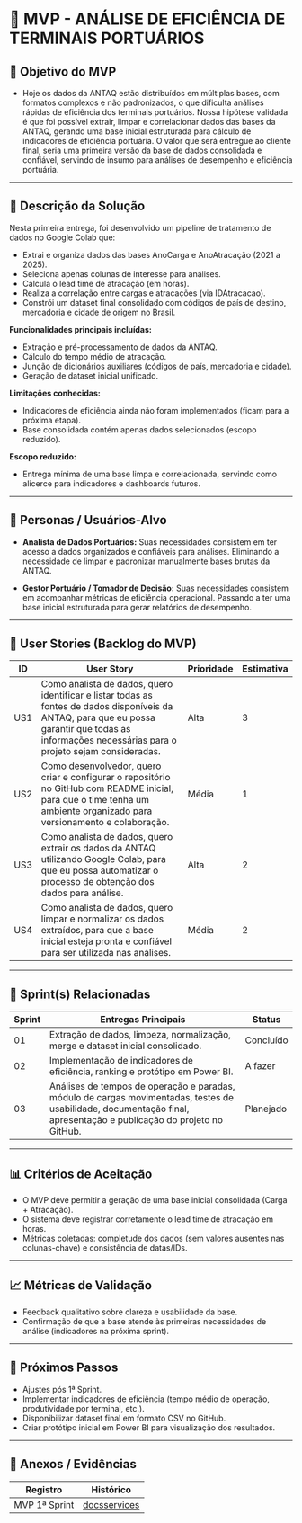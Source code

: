 # 📌 MVP - ANÁLISE DE EFICIÊNCIA DE TERMINAIS PORTUÁRIOS

## 🎯 Objetivo do MVP
- Hoje os dados da ANTAQ estão distribuídos em múltiplas bases, com formatos complexos e não padronizados, o que dificulta análises rápidas de eficiência dos terminais portuários. Nossa hipótese validada é que foi possível extrair, limpar e correlacionar dados das bases da ANTAQ, gerando uma base inicial estruturada para cálculo de indicadores de eficiência portuária. O valor que será entregue ao cliente final, seria uma primeira versão da base de dados consolidada e confiável, servindo de insumo para análises de desempenho e eficiência portuária.

---

## 📝 Descrição da Solução
Nesta primeira entrega, foi desenvolvido um pipeline de tratamento de dados no Google Colab que:
- Extrai e organiza dados das bases AnoCarga e AnoAtracação (2021 a 2025).
- Seleciona apenas colunas de interesse para análises.
- Calcula o lead time de atracação (em horas).
- Realiza a correlação entre cargas e atracações (via IDAtracacao).
- Constrói um dataset final consolidado com códigos de país de destino, mercadoria e cidade de origem no Brasil.
  
**Funcionalidades principais incluídas:**
- Extração e pré-processamento de dados da ANTAQ.
- Cálculo do tempo médio de atracação.
- Junção de dicionários auxiliares (códigos de país, mercadoria e cidade).
- Geração de dataset inicial unificado.

**Limitações conhecidas:**
- Indicadores de eficiência ainda não foram implementados (ficam para a próxima etapa).
- Base consolidada contém apenas dados selecionados (escopo reduzido).

**Escopo reduzido:**
- Entrega mínima de uma base limpa e correlacionada, servindo como alicerce para indicadores e dashboards futuros.
  
---

## 👥 Personas / Usuários-Alvo
- **Analista de Dados Portuários:**
Suas necessidades consistem em ter acesso a dados organizados e confiáveis para análises. Eliminando a necessidade de limpar e padronizar manualmente bases brutas da ANTAQ.

- **Gestor Portuário / Tomador de Decisão:**
Suas necessidades consistem em acompanhar métricas de eficiência operacional. Passando a ter uma base inicial estruturada para gerar relatórios de desempenho.   

---

## 🔑 User Stories (Backlog do MVP)
| ID  | User Story                                                                 | Prioridade | Estimativa |
|-----|-----------------------------------------------------------------------------|------------|------------|
| US1 | Como analista de dados, quero identificar e listar todas as fontes de dados disponíveis da ANTAQ, para que eu possa garantir que todas as informações necessárias para o projeto sejam consideradas.         | Alta       | 3   |
| US2 | Como desenvolvedor, quero criar e configurar o repositório no GitHub com README inicial, para que o time tenha um ambiente organizado para versionamento e colaboração.       | Média      | 1  |
| US3 | Como analista de dados, quero extrair os dados da ANTAQ utilizando Google Colab, para que eu possa automatizar o processo de obtenção dos dados para análise.     | Alta      | 2 |
| US4 | Como analista de dados, quero limpar e normalizar os dados extraídos, para que a base inicial esteja pronta e confiável para ser utilizada nas análises.    | Média     | 2 |


---

## 📅 Sprint(s) Relacionadas
| Sprint | Entregas Principais                          | Status   |
|--------|----------------------------------------------|----------|
| 01     | Extração de dados, limpeza, normalização, merge e dataset inicial consolidado.                        | Concluído|
| 02     |  Implementação de indicadores de eficiência, ranking e protótipo em Power BI.                        | A fazer |
| 03     |  Análises de tempos de operação e paradas, módulo de cargas movimentadas, testes de usabilidade, documentação final, apresentação e publicação do projeto no GitHub.                        | Planejado |

---

## 📊 Critérios de Aceitação
- O MVP deve permitir a geração de uma base inicial consolidada (Carga + Atracação).
- O sistema deve registrar corretamente o lead time de atracação em horas.
- Métricas coletadas: completude dos dados (sem valores ausentes nas colunas-chave) e consistência de datas/IDs.

---

## 📈 Métricas de Validação
- Feedback qualitativo sobre clareza e usabilidade da base.
- Confirmação de que a base atende às primeiras necessidades de análise (indicadores na próxima sprint).

---

## 🚀 Próximos Passos
- Ajustes pós 1ª Sprint.
- Implementar indicadores de eficiência (tempo médio de operação, produtividade por terminal, etc.).
- Disponibilizar dataset final em formato CSV no GitHub.
- Criar protótipo inicial em Power BI para visualização dos resultados. 

---

## 📂 Anexos / Evidências
| Registro          |  Histórico |
|-------------------|-----------|
| MVP 1ª Sprint |  [docsservices](docsevidences/rg1.md) |

 






















